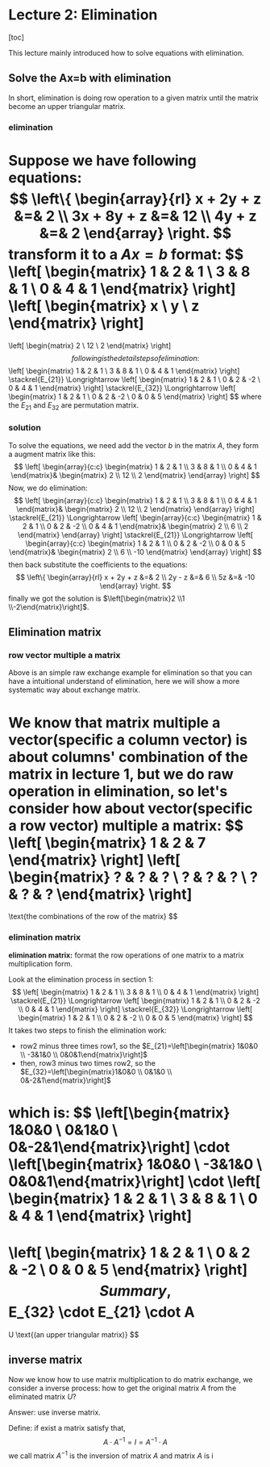 # Lecture 2: Elimination

[toc]

This lecture mainly introduced how to solve equations with elimination.

## Solve the Ax=b with elimination

In short, elimination is doing row operation to a given matrix until the matrix become an upper triangular matrix.

### elimination

Suppose we have following equations:
$$
\left\{
	\begin{array}{rl}
	x + 2y + z &=& 2 \\
	3x + 8y + z &=& 12 \\
	 4y + z &=& 2
	\end{array}
\right.
$$
transform it to a $Ax=b$ format:
$$
\left[
	\begin{matrix}
		1 & 2 & 1 \\
		3 & 8 & 1 \\
		0 & 4 & 1
	\end{matrix}
\right]
\left[
	\begin{matrix}
		x \\
		y \\
		z
	\end{matrix}
\right]
=
\left[
	\begin{matrix}
		2 \\
		12 \\
		2
	\end{matrix}
\right]
$$
following is the detail steps of elimination:
$$
\left[
	\begin{matrix}
		1 & 2 & 1 \\
		3 & 8 & 1 \\
		0 & 4 & 1
	\end{matrix}
\right]
\stackrel{E_{21}}
\Longrightarrow
\left[
	\begin{matrix}
		1 & 2 & 1 \\
		0 & 2 & -2 \\
		0 & 4 & 1
	\end{matrix}
\right]
\stackrel{E_{32}}
\Longrightarrow
\left[
	\begin{matrix}
		1 & 2 & 1 \\
		0 & 2 & -2 \\
		0 & 0 & 5
	\end{matrix}
\right]
$$
where the $E_{21}$ and $E_{32}$ are permutation matrix.

### solution

To solve the equations, we need add the vector $b$ in the matrix $A$, they form a augment matrix like this:
$$
\left[
	\begin{array}{c:c}
        \begin{matrix}
            1 & 2 & 1 \\
            3 & 8 & 1 \\
            0 & 4 & 1
        \end{matrix}&
        \begin{matrix}
            2 \\
            12 \\
            2
        \end{matrix}
	\end{array}
\right]
$$
Now, we do elimination:
$$
\left[
	\begin{array}{c:c}
        \begin{matrix}
            1 & 2 & 1 \\
            3 & 8 & 1 \\
            0 & 4 & 1
        \end{matrix}&
        \begin{matrix}
            2 \\
            12 \\
            2
        \end{matrix}
	\end{array}
\right]
\stackrel{E_{21}}
\Longrightarrow
\left[
	\begin{array}{c:c}
        \begin{matrix}
            1 & 2 & 1 \\
            0 & 2 & -2 \\
            0 & 4 & 1
        \end{matrix}&
        \begin{matrix}
            2 \\
            6 \\
            2
        \end{matrix}
	\end{array}
\right]
\stackrel{E_{21}}
\Longrightarrow
\left[
	\begin{array}{c:c}
        \begin{matrix}
            1 & 2 & 1 \\
            0 & 2 & -2 \\
            0 & 0 & 5
        \end{matrix}&
        \begin{matrix}
            2 \\
            6 \\
            -10
        \end{matrix}
	\end{array}
\right]
$$
then back substitute the coefficients to the equations:
$$
\left\{
	\begin{array}{rl}
	x + 2y + z &=& 2 \\
	2y - z &=& 6 \\
	5z &=& -10
	\end{array}
\right.
$$
finally we got the solution is $\left[\begin{matrix}2 \\1 \\-2\end{matrix}\right]$.

## Elimination matrix

### row vector multiple a matrix

Above is an simple raw exchange example for elimination so that you can have a intuitional understand of elimination, here we will show a more systematic way about exchange matrix.

We know that matrix multiple a vector(specific a column vector) is about columns' combination of the matrix in lecture 1, but we do raw operation in elimination, so let's consider how about vector(specific a row vector) multiple a matrix:
$$
\left[
	\begin{matrix}
		1 & 2 & 7
	\end{matrix}
\right]
\left[
	\begin{matrix}
		? & ? & ? \\
		? & ? & ? \\
		? & ? & ?
	\end{matrix}
\right]
=
\text{the combinations of the row of the matrix}
$$

### elimination matrix

**elimination matrix:** format the row operations of one matrix to a matrix multiplication form.

Look at the elimination process in section 1:
$$
\left[
	\begin{matrix}
		1 & 2 & 1 \\
		3 & 8 & 1 \\
		0 & 4 & 1
	\end{matrix}
\right]
\stackrel{E_{21}}
\Longrightarrow
\left[
	\begin{matrix}
		1 & 2 & 1 \\
		0 & 2 & -2 \\
		0 & 4 & 1
	\end{matrix}
\right]
\stackrel{E_{32}}
\Longrightarrow
\left[
	\begin{matrix}
		1 & 2 & 1 \\
		0 & 2 & -2 \\
		0 & 0 & 5
	\end{matrix}
\right]
$$
It takes two steps to finish the elimination work:

- row2 minus three times row1, so the $E_{21}=\left[\begin{matrix} 1&0&0 \\ -3&1&0 \\ 0&0&1\end{matrix}\right]$
- then, row3 minus two times row2, so the $E_{32}=\left[\begin{matrix}1&0&0 \\ 0&1&0 \\ 0&-2&1\end{matrix}\right]$

which is:
$$
\left[\begin{matrix} 1&0&0 \\ 0&1&0 \\ 0&-2&1\end{matrix}\right]
\cdot
\left[\begin{matrix} 1&0&0 \\ -3&1&0 \\ 0&0&1\end{matrix}\right]
\cdot
\left[
	\begin{matrix}
		1 & 2 & 1 \\
		3 & 8 & 1 \\
		0 & 4 & 1
	\end{matrix}
\right]
=
\left[
	\begin{matrix}
		1 & 2 & 1 \\
		0 & 2 & -2 \\
		0 & 0 & 5
	\end{matrix}
\right]
$$
Summary,
$$
E_{32}
\cdot
E_{21}
\cdot
A
=
U
\text{(an upper triangular matrix)}
$$

## inverse matrix

Now we know how to use matrix multiplication to do matrix exchange, we consider a inverse process: how to get the original matrix $A$ from the eliminated matrix $U$?

Answer: use inverse matrix.

Define: if exist a matrix satisfy that,
$$
A \cdot A^{-1} = I = A^{-1} \cdot A
$$
we call matrix $A^{-1}$ is the inversion of matrix $A$ and matrix $A$ is i
